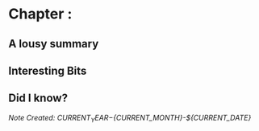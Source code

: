 # Chapter <Number>: <Chapter Name>

## A lousy summary

## Interesting Bits

## Did I know?

*Note Created: ${CURRENT_YEAR}-${CURRENT_MONTH}-${CURRENT_DATE}*

